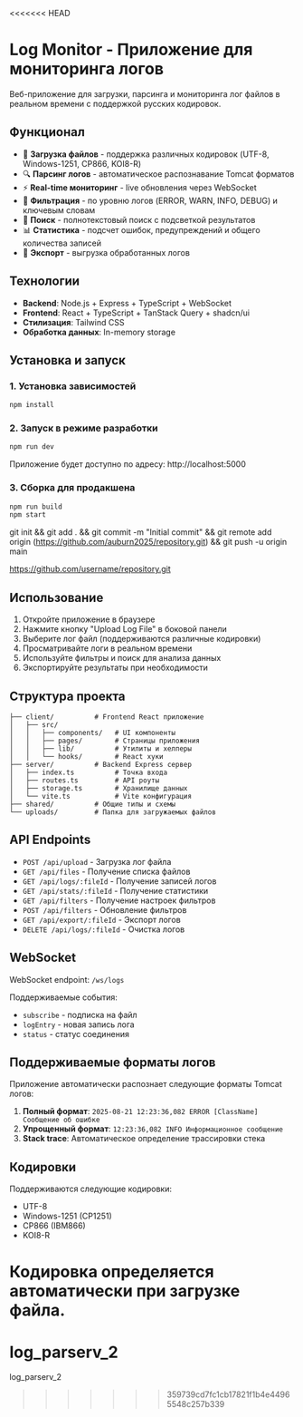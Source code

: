 <<<<<<< HEAD
# Log Monitor - Приложение для мониторинга логов

Веб-приложение для загрузки, парсинга и мониторинга лог файлов в реальном времени с поддержкой русских кодировок.

## Функционал

- 📁 **Загрузка файлов** - поддержка различных кодировок (UTF-8, Windows-1251, CP866, KOI8-R)
- 🔍 **Парсинг логов** - автоматическое распознавание Tomcat форматов
- ⚡ **Real-time мониторинг** - live обновления через WebSocket
- 🎯 **Фильтрация** - по уровню логов (ERROR, WARN, INFO, DEBUG) и ключевым словам
- 🔎 **Поиск** - полнотекстовый поиск с подсветкой результатов
- 📊 **Статистика** - подсчет ошибок, предупреждений и общего количества записей
- 💾 **Экспорт** - выгрузка обработанных логов

## Технологии

- **Backend**: Node.js + Express + TypeScript + WebSocket
- **Frontend**: React + TypeScript + TanStack Query + shadcn/ui
- **Стилизация**: Tailwind CSS
- **Обработка данных**: In-memory storage

## Установка и запуск

### 1. Установка зависимостей
```bash
npm install
```

### 2. Запуск в режиме разработки
```bash
npm run dev
```

Приложение будет доступно по адресу: http://localhost:5000

### 3. Сборка для продакшена
```bash
npm run build
npm start
```

git init && git add . && git commit -m "Initial commit" && git remote add origin (https://github.com/auburn2025/repository.git) && git push -u origin main

https://github.com/username/repository.git
## Использование

1. Откройте приложение в браузере
2. Нажмите кнопку "Upload Log File" в боковой панели
3. Выберите лог файл (поддерживаются различные кодировки)
4. Просматривайте логи в реальном времени
5. Используйте фильтры и поиск для анализа данных
6. Экспортируйте результаты при необходимости

## Структура проекта

```
├── client/          # Frontend React приложение
│   ├── src/
│   │   ├── components/   # UI компоненты
│   │   ├── pages/        # Страницы приложения
│   │   ├── lib/          # Утилиты и хелперы
│   │   └── hooks/        # React хуки
├── server/          # Backend Express сервер
│   ├── index.ts          # Точка входа
│   ├── routes.ts         # API роуты
│   ├── storage.ts        # Хранилище данных
│   └── vite.ts           # Vite конфигурация
├── shared/          # Общие типы и схемы
└── uploads/         # Папка для загружаемых файлов
```

## API Endpoints

- `POST /api/upload` - Загрузка лог файла
- `GET /api/files` - Получение списка файлов
- `GET /api/logs/:fileId` - Получение записей логов
- `GET /api/stats/:fileId` - Получение статистики
- `GET /api/filters` - Получение настроек фильтров
- `POST /api/filters` - Обновление фильтров
- `GET /api/export/:fileId` - Экспорт логов
- `DELETE /api/logs/:fileId` - Очистка логов

## WebSocket

WebSocket endpoint: `/ws/logs`

Поддерживаемые события:
- `subscribe` - подписка на файл
- `logEntry` - новая запись лога
- `status` - статус соединения

## Поддерживаемые форматы логов

Приложение автоматически распознает следующие форматы Tomcat логов:

1. **Полный формат**: `2025-08-21 12:23:36,082 ERROR [ClassName] Сообщение об ошибке`
2. **Упрощенный формат**: `12:23:36,082 INFO Информационное сообщение`
3. **Stack trace**: Автоматическое определение трассировки стека

## Кодировки

Поддерживаются следующие кодировки:
- UTF-8
- Windows-1251 (CP1251)
- CP866 (IBM866)
- KOI8-R

Кодировка определяется автоматически при загрузке файла.
=======
# log_parserv_2
log_parserv_2
>>>>>>> 359739cd7fc1cb17821f1b4e44965548c257b339
